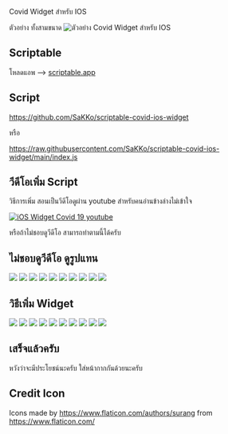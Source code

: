 Covid Widget สำหรับ IOS

ตัวอย่าง ทั้งสามขนาด
![ตัวอย่าง Covid Widget สำหรับ IOS](https://github.com/sakko/scriptable-covid-ios-widget/blob/main/assets/Preview.jpeg?raw=true)

## Scriptable

โหลดแอพ --> [scriptable.app](https://scriptable.app/)

## Script

https://github.com/SaKKo/scriptable-covid-ios-widget

หรือ

https://raw.githubusercontent.com/SaKKo/scriptable-covid-ios-widget/main/index.js

## วีดีโอเพิ่ม Script

วิธีการเพิ่ม สอนเป็นวีดีโอดูผ่าน youtube สำหรับคนอ่านข้างล่างไม่เข้าใจ

[![iOS Widget Covid 19 youtube](https://soontobeprogrammer.com/posts/covid-ios-widget/2.png)](https://www.youtube.com/watch?v=dUitlz1Cro0)

หรือถ้าไม่ชอบดูวีดีโอ สามารถทำตามนี้ได้ครับ

## ไม่ชอบดูวีดีโอ ดูรูปแทน

![](https://github.com/sakko/scriptable-covid-ios-widget/blob/main/assets/1.PNG?raw=true)
![](https://github.com/sakko/scriptable-covid-ios-widget/blob/main/assets/2.PNG?raw=true)
![](https://github.com/sakko/scriptable-covid-ios-widget/blob/main/assets/3.PNG?raw=true)
![](https://github.com/sakko/scriptable-covid-ios-widget/blob/main/assets/4.PNG?raw=true)
![](https://github.com/sakko/scriptable-covid-ios-widget/blob/main/assets/5.PNG?raw=true)
![](https://github.com/sakko/scriptable-covid-ios-widget/blob/main/assets/6.PNG?raw=true)
![](https://github.com/sakko/scriptable-covid-ios-widget/blob/main/assets/7.PNG?raw=true)
![](https://github.com/sakko/scriptable-covid-ios-widget/blob/main/assets/8.PNG?raw=true)
![](https://github.com/sakko/scriptable-covid-ios-widget/blob/main/assets/9.PNG?raw=true)
![](https://github.com/sakko/scriptable-covid-ios-widget/blob/main/assets/10.PNG?raw=true)

## วิธีเพิ่ม Widget

![](https://github.com/sakko/scriptable-covid-ios-widget/blob/main/assets/11.PNG?raw=true)
![](https://github.com/sakko/scriptable-covid-ios-widget/blob/main/assets/12.PNG?raw=true)
![](https://github.com/sakko/scriptable-covid-ios-widget/blob/main/assets/13.PNG?raw=true)
![](https://github.com/sakko/scriptable-covid-ios-widget/blob/main/assets/14.PNG?raw=true)
![](https://github.com/sakko/scriptable-covid-ios-widget/blob/main/assets/15.PNG?raw=true)
![](https://github.com/sakko/scriptable-covid-ios-widget/blob/main/assets/16.PNG?raw=true)
![](https://github.com/sakko/scriptable-covid-ios-widget/blob/main/assets/17.PNG?raw=true)
![](https://github.com/sakko/scriptable-covid-ios-widget/blob/main/assets/18.PNG?raw=true)
![](https://github.com/sakko/scriptable-covid-ios-widget/blob/main/assets/19.PNG?raw=true)
![](https://github.com/sakko/scriptable-covid-ios-widget/blob/main/assets/20.PNG?raw=true)

## เสร็จแล้วครับ

หวังว่าจะมีประโยชน์นะครับ
ใส่หน้ากากกันด้วยนะครับ

## Credit Icon

Icons made by https://www.flaticon.com/authors/surang from https://www.flaticon.com/
